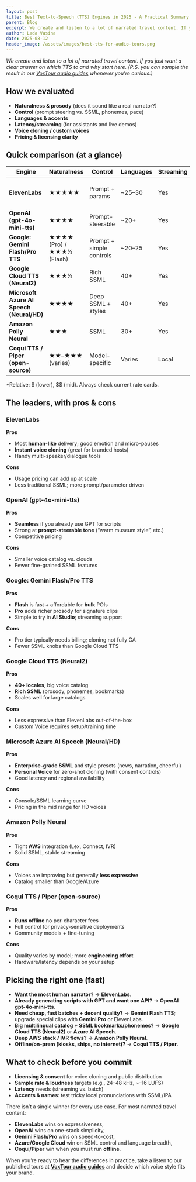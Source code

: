 ```yaml
---
layout: post
title: Best Text-to-Speech (TTS) Engines in 2025 - A Practical Summary
parent: Blog
excerpt: We create and listen to a lot of narrated travel content. If you just want a clear answer on which TTS to use and why start here. (P.S. you can sample the result in our VoxTour audio guides whenever you’re curious.)
author: Lada Vasina
date: 2025-08-12
header_image: /assets/images/best-tts-for-audio-tours.png
---
```


*We create and listen to a lot of narrated travel content. If you just want a clear answer on which TTS to and why start here. (P.S. you can sample the result in our [VoxTour audio guides](https://voxtour.ai) whenever you’re curious.)*

## How we evaluated

* **Naturalness & prosody** (does it sound like a real narrator?)
* **Control** (prompt steering vs. SSML, phonemes, pace)
* **Languages & accents**
* **Latency/streaming** (for assistants and live demos)
* **Voice cloning / custom voices**
* **Pricing & licensing clarity**

## Quick comparison (at a glance)

| Engine                                    | Naturalness               | Control                  | Languages | Streaming | Cloning                    | Cost tier\*             | Best for                            |
| ----------------------------------------- | ------------------------- | ------------------------ | --------- | --------- | -------------------------- | ----------------------- | ----------------------------------- |
| **ElevenLabs**                            | ★★★★★                     | Prompt + params          | \~25–30   | Yes       | Yes (zero-shot)            | \$\$                    | Premium narration, character voices |
| **OpenAI (gpt-4o-mini-tts)**              | ★★★★                      | Prompt-steerable         | \~20+     | Yes       | Basic                      | \$                      | One-stack workflow with GPT         |
| **Google: Gemini Flash/Pro TTS**          | ★★★★ (Pro) / ★★★½ (Flash) | Prompt + simple controls | \~20–25   | Yes       | Not full cloning (preview) | \$ (Flash) / \$\$ (Pro) | Fast, affordable batch work         |
| **Google Cloud TTS (Neural2)**            | ★★★½                      | Rich SSML                | 40+       | Yes       | Custom Voice (trained)     | \$\$                    | Large multilingual catalogs         |
| **Microsoft Azure AI Speech (Neural/HD)** | ★★★★                      | Deep SSML + styles       | 40+       | Yes       | Personal Voice (zero-shot) | \$\$                    | Enterprise control, precise pacing  |
| **Amazon Polly Neural**                   | ★★★                       | SSML                     | 30+       | Yes       | Limited                    | \$\$                    | AWS/IVR integrations                |
| **Coqui TTS / Piper (open-source)**       | ★★–★★★ (varies)           | Model-specific           | Varies    | Local     | Yes (DIY)                  | Free (hardware)         | Offline kiosks, privacy-critical    |

\*Relative: \$ (lower), \$\$ (mid). Always check current rate cards.


## The leaders, with pros & cons

### ElevenLabs

**Pros**

* Most **human-like** delivery; good emotion and micro-pauses
* **Instant voice cloning** (great for branded hosts)
* Handy multi-speaker/dialogue tools

**Cons**

* Usage pricing can add up at scale
* Less traditional SSML; more prompt/parameter driven

### OpenAI (gpt-4o-mini-tts)

**Pros**

* **Seamless** if you already use GPT for scripts
* Strong at **prompt-steerable tone** (“warm museum style”, etc.)
* Competitive pricing

**Cons**

* Smaller voice catalog vs. clouds
* Fewer fine-grained SSML features

### Google: Gemini Flash/Pro TTS

**Pros**

* **Flash** is fast + affordable for **bulk** POIs
* **Pro** adds richer prosody for signature clips
* Simple to try in **AI Studio**; streaming support

**Cons**

* Pro tier typically needs billing; cloning not fully GA
* Fewer SSML knobs than Google Cloud TTS

### Google Cloud TTS (Neural2)

**Pros**

* **40+ locales**, big voice catalog
* **Rich SSML** (prosody, phonemes, bookmarks)
* Scales well for large catalogs

**Cons**

* Less expressive than ElevenLabs out-of-the-box
* Custom Voice requires setup/training time

### Microsoft Azure AI Speech (Neural/HD)

**Pros**

* **Enterprise-grade SSML** and style presets (news, narration, cheerful)
* **Personal Voice** for zero-shot cloning (with consent controls)
* Good latency and regional availability

**Cons**

* Console/SSML learning curve
* Pricing in the mid range for HD voices

### Amazon Polly Neural

**Pros**

* Tight **AWS** integration (Lex, Connect, IVR)
* Solid SSML, stable streaming

**Cons**

* Voices are improving but generally **less expressive**
* Catalog smaller than Google/Azure

### Coqui TTS / Piper (open-source)

**Pros**

* **Runs offline** no per-character fees
* Full control for privacy-sensitive deployments
* Community models + fine-tuning

**Cons**

* Quality varies by model; more **engineering effort**
* Hardware/latency depends on your setup

## Picking the right one (fast)

* **Want the most human narrator?** → **ElevenLabs**.
* **Already generating scripts with GPT and want one API?** → **OpenAI gpt-4o-mini-tts**.
* **Need cheap, fast batches + decent quality?** → **Gemini Flash TTS**; upgrade special clips with **Gemini Pro** or ElevenLabs.
* **Big multilingual catalog + SSML bookmarks/phonemes?** → **Google Cloud TTS (Neural2)** or **Azure AI Speech**.
* **Deep AWS stack / IVR flows?** → **Amazon Polly Neural**.
* **Offline/on-prem (kiosks, ships, no internet)?** → **Coqui TTS / Piper**.

## What to check before you commit

* **Licensing & consent** for voice cloning and public distribution
* **Sample rate & loudness** targets (e.g., 24–48 kHz, \~–16 LUFS)
* **Latency** needs (streaming vs. batch)
* **Accents & names**: test tricky local pronunciations with SSML/IPA


There isn’t a single winner for every use case. For most narrated travel content:

* **ElevenLabs** wins on expressiveness,
* **OpenAI** wins on one-stack simplicity,
* **Gemini Flash/Pro** wins on speed-to-cost,
* **Azure/Google Cloud** win on SSML control and language breadth,
* **Coqui/Piper** win when you must run **offline**.

When you’re ready to hear the differences in practice, take a listen to our published tours at **[VoxTour audio guides](https://voxtour.ai)** and decide which voice style fits your brand.

